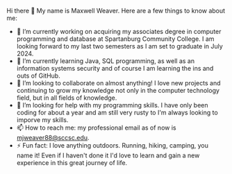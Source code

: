  Hi there 👋
 My name is Maxwell Weaver. Here are a few things to know about me:

- 🔭 I’m currently working on acquiring my associates degree in computer programming and database at Spartanburg Community College. I am looking forward to my last two semesters as I am set to graduate in July 2024.
- 🌱 I’m currently learning Java, SQL programming, as well as an information systems security and of course I am learning the ins and outs of GitHub.
- 👯 I’m looking to collaborate on almost anything! I love new projects and continuing to grow my knowledge not only in the computer technology field, but in all fields of knowledge.
- 🤔 I’m looking for help with my programming skills. I have only been coding for about a year and am still very rusty to I'm always looking to imporve my skills.
- 📫 How to reach me: my professional email as of now is mjweaver88@sccsc.edu.
- ⚡ Fun fact: I love anything outdoors. Running, hiking, camping, you name it! Even if I haven't done it I'd love to learn and gain a new experience in this great journey of life. 
